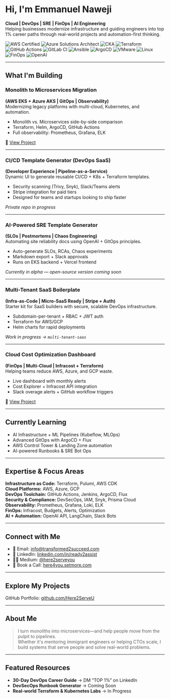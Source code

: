 # Hi, I'm Emmanuel Naweji

**Cloud | DevOps | SRE | FinOps | AI Engineering**  
Helping businesses modernize infrastructure and guiding engineers into top 1% career paths through real-world projects and automation-first thinking.

![AWS Certified](https://img.shields.io/badge/AWS-Certified-blue?logo=amazonaws)
![Azure Solutions Architect](https://img.shields.io/badge/Azure-Solutions%20Architect-0078D4?logo=microsoftazure)
![CKA](https://img.shields.io/badge/Kubernetes-CKA-blue?logo=kubernetes)
![Terraform](https://img.shields.io/badge/IaC-Terraform-623CE4?logo=terraform)
![GitHub Actions](https://img.shields.io/badge/CI/CD-GitHub%20Actions-blue?logo=githubactions)
![GitLab CI](https://img.shields.io/badge/CI/CD-GitLab%20CI-FC6D26?logo=gitlab)
![Ansible](https://img.shields.io/badge/Automation-Ansible-red?logo=ansible)
![ArgoCD](https://img.shields.io/badge/GitOps-ArgoCD-orange?logo=argo)
![VMware](https://img.shields.io/badge/Virtualization-VMware-607078?logo=vmware)
![Linux](https://img.shields.io/badge/OS-Linux-black?logo=linux)
![FinOps](https://img.shields.io/badge/FinOps-Cost%20Optimization-green?logo=money)
![OpenAI](https://img.shields.io/badge/AI-OpenAI-ff9900?logo=openai)

---

## What I'm Building

### Monolith to Microservices Migration  
**(AWS EKS + Azure AKS | GitOps | Observability)**  
Modernizing legacy platforms with multi-cloud, Kubernetes, and automation.  
- Monolith vs. Microservices side-by-side comparison  
- Terraform, Helm, ArgoCD, GitHub Actions  
- Full observability: Prometheus, Grafana, ELK  

🔗 [View Project](https://github.com/Here2ServeU/monolith-to-microservices-t2s.git)

---

### CI/CD Template Generator (DevOps SaaS)  
**(Developer Experience | Pipeline-as-a-Service)**  
Dynamic UI to generate reusable CI/CD + K8s + Terraform templates.  
- Security scanning (Trivy, Snyk), Slack/Teams alerts  
- Stripe integration for paid tiers  
- Designed for teams and startups looking to ship faster  

*Private repo in progress*

---

### AI-Powered SRE Template Generator  
**(SLOs | Postmortems | Chaos Engineering)**  
Automating site reliability docs using OpenAI + GitOps principles.  
- Auto-generate SLOs, RCAs, Chaos experiments  
- Markdown export + Slack approvals  
- Runs on EKS backend + Vercel frontend  

*Currently in alpha — open-source version coming soon*

---

### Multi-Tenant SaaS Boilerplate  
**(Infra-as-Code | Micro-SaaS Ready | Stripe + Auth)**  
Starter kit for SaaS builders with secure, scalable DevOps infrastructure.  
- Subdomain-per-tenant + RBAC + JWT auth  
- Terraform for AWS/GCP  
- Helm charts for rapid deployments  

*Work in progress → `multi-tenant-saas`*

---

### Cloud Cost Optimization Dashboard  
**(FinOps | Multi-Cloud | Infracost + Terraform)**  
Helping teams reduce AWS, Azure, and GCP waste.  
- Live dashboard with monthly alerts  
- Cost Explorer + Infracost API integration  
- Slack overage alerts + GitHub workflow triggers  

🔗 [View Project](https://github.com/Here2ServeU/finops-aws-azure.git)

---

## Currently Learning
- AI Infrastructure + ML Pipelines (Kubeflow, MLOps)  
- Advanced GitOps with ArgoCD + Flux  
- AWS Control Tower & Landing Zone automation  
- AI-powered Runbooks & SRE Bot Ops  

---

## Expertise & Focus Areas

**Infrastructure as Code:** Terraform, Pulumi, AWS CDK  
**Cloud Platforms:** AWS, Azure, GCP  
**DevOps Toolchain:** GitHub Actions, Jenkins, ArgoCD, Flux  
**Security & Compliance:** DevSecOps, IAM, Snyk, Prisma Cloud  
**Observability:** Prometheus, Grafana, Loki, ELK  
**FinOps:** Infracost, Budgets, Alerts, Optimization  
**AI + Automation:** OpenAI API, LangChain, Slack Bots

---

## Connect with Me

- 📧 Email: [info@transformed2succeed.com](mailto:info@transformed2succeed.com)  
- 💼 LinkedIn: [linkedin.com/in/ready2assist](https://www.linkedin.com/in/ready2assist/)  
- ✍🏽 Medium: [@here2serveyou](https://medium.com/@here2serveyou)  
- 📅 Book a Call: [here4you.setmore.com](https://here4you.setmore.com)

---

## Explore My Projects

GitHub Portfolio: [github.com/Here2ServeU](https://github.com/Here2ServeU)

---

## About Me

> I turn monoliths into microservices—and help people move from the pulpit to pipelines.  
> Whether it's mentoring immigrant engineers or helping CTOs scale, I build systems that serve people and solve real-world problems.

---

## Featured Resources

- **30-Day DevOps Career Guide** → DM “TOP 1%” on LinkedIn  
- **DevSecOps Runbook Generator** → Coming Soon  
- **Real-world Terraform & Kubernetes Labs** → In Progress
